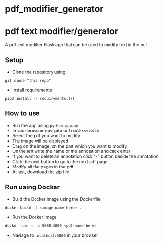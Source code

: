 # pdf_modifier_generator

# pdf text modifier/generator

A pdf text modifier Flask app that can be used to modify text in the pdf


## Setup

* Clone the repository using:
```
git clone "this repo"
```
* Install requirements
```
pip3 install -r requirements.txt
```

## How to use

* Run the app using `python app.py`
* In your browser navigate to `localhost:5000`
* Select the pdf you want to modify
* The image will be displayed 
* Drag on the image, on the part which you want to modify
* On the left write the name of the annotation and click enter
* If you want to delete an annotation click "-" button beside the annotation
* Click the next button to go to the next pdf page
* Modify all the pages in the pdf
* At last, download the zip file

## Run using Docker

* Build the Docker image using the Dockerfile

```bash
docker build -t <image-name-here> .
```

* Run the Docker image

```bash
docker run -d -p 5000:5000 <pdf-name-here>
```

* Naviage to `localhost:5000` in your browser


